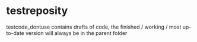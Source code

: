# testreposity

testcode_dontuse contains drafts of code, the finished / working / most up-to-date version will always be in the parent folder
